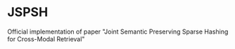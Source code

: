 # JSPSH
Official implementation of paper "Joint Semantic Preserving Sparse Hashing for Cross-Modal Retrieval"
